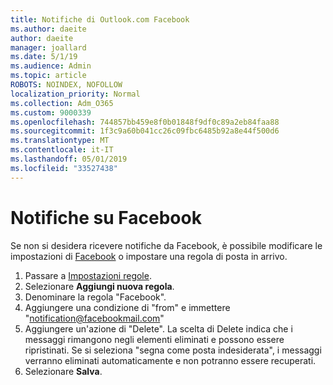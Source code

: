 ```yaml
---
title: Notifiche di Outlook.com Facebook
ms.author: daeite
author: daeite
manager: joallard
ms.date: 5/1/19
ms.audience: Admin
ms.topic: article
ROBOTS: NOINDEX, NOFOLLOW
localization_priority: Normal
ms.collection: Adm_O365
ms.custom: 9000339
ms.openlocfilehash: 744857bb459e8f0b01848f9df0c89a2eb84faa88
ms.sourcegitcommit: 1f3c9a60b041cc26c09fbc6485b92a8e44f500d6
ms.translationtype: MT
ms.contentlocale: it-IT
ms.lasthandoff: 05/01/2019
ms.locfileid: "33527438"
---
```

# <a name="facebook-notifications"></a>Notifiche su Facebook

Se non si desidera ricevere notifiche da Facebook, è possibile modificare le impostazioni di [Facebook](https://www.facebook.com/settings?tab=notifications) o impostare una regola di posta in arrivo.

1. Passare a [Impostazioni regole](https://outlook.live.com/mail/options/mail/rules/inboxRules).
1. Selezionare **Aggiungi nuova regola**.
1. Denominare la regola "Facebook".
1. Aggiungere una condizione di "from" e immettere "notification@facebookmail.com"
1. Aggiungere un'azione di "Delete". La scelta di Delete indica che i messaggi rimangono negli elementi eliminati e possono essere ripristinati. Se si seleziona "segna come posta indesiderata", i messaggi verranno eliminati automaticamente e non potranno essere recuperati.
1. Selezionare **Salva**.